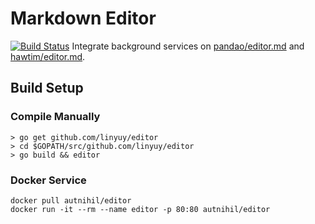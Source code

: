 # Markdown Editor
[![Build Status](https://travis-ci.org/linyuy/editor.svg?branch=master)](https://travis-ci.org/linyuy/editor)
Integrate background services on [pandao/editor.md](https://github.com/pandao/editor.md) and [hawtim/editor.md](https://github.com/hawtim/editor.md).

## Build Setup

### Compile Manually 
```shell
> go get github.com/linyuy/editor
> cd $GOPATH/src/github.com/linyuy/editor
> go build && editor
```

### Docker Service
```
docker pull autnihil/editor
docker run -it --rm --name editor -p 80:80 autnihil/editor
```
